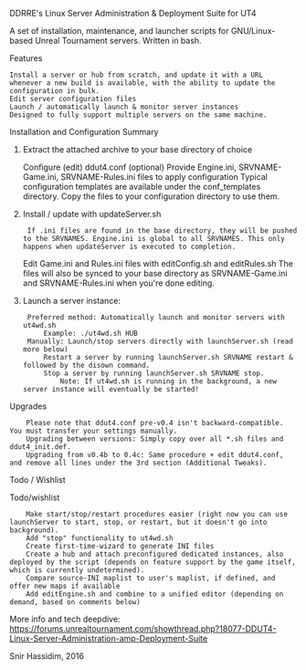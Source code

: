 DDRRE's Linux Server Administration & Deployment Suite for UT4

A set of installation, maintenance, and launcher scripts for GNU/Linux-based Unreal Tournament servers. Written in bash.

Features

    Install a server or hub from scratch, and update it with a URL whenever a new build is available, with the ability to update the configuration in bulk.
    Edit server configuration files
    Launch / automatically launch & monitor server instances
    Designed to fully support multiple servers on the same machine.


Installation and Configuration Summary

1. Extract the attached archive to your base directory of choice

    Configure (edit) ddut4.conf
    (optional) Provide Engine.ini, SRVNAME-Game.ini, SRVNAME-Rules.ini files to apply configuration
        Typical configuration templates are available under the conf_templates directory. Copy the files to your configuration directory to use them.
2. Install / update with updateServer.sh

        If .ini files are found in the base directory, they will be pushed to the SRVNAMES. Engine.ini is global to all SRVNAMES. This only happens when updateServer is executed to completion.
    Edit Game.ini and Rules.ini files with editConfig.sh and editRules.sh
        The files will also be synced to your base directory as SRVNAME-Game.ini and SRVNAME-Rules.ini when you're done editing.

3. Launch a server instance:

        Preferred method: Automatically launch and monitor servers with ut4wd.sh
            Example: ./ut4wd.sh HUB
        Manually: Launch/stop servers directly with launchServer.sh (read more below)
            Restart a server by running launchServer.sh SRVNAME restart & followed by the disown command.
            Stop a server by running launchServer.sh SRVNAME stop.
                Note: If ut4wd.sh is running in the background, a new server instance will eventually be started!

Upgrades

        Please note that ddut4.conf pre-v0.4 isn't backward-compatible. You must transfer your settings manually.
        Upgrading between versions: Simply copy over all *.sh files and ddut4_init.def.
        Upgrading from v0.4b to 0.4c: Same procedure + edit ddut4.conf, and remove all lines under the 3rd section (Additional Tweaks).

Todo / Wishlist

Todo/wishlist


        Make start/stop/restart procedures easier (right now you can use launchServer to start, stop, or restart, but it doesn't go into background).
        Add "stop" functionality to ut4wd.sh
        Create first-time-wizard to generate INI files
        Create a hub and attach preconfigured dedicated instances, also deployed by the script (depends on feature support by the game itself, which is currently undetermined).
        Compare source-INI maplist to user's maplist, if defined, and offer new maps if available
        Add editEngine.sh and combine to a unified editor (depending on demand, based on comments below) 


More info and tech deepdive: https://forums.unrealtournament.com/showthread.php?18077-DDUT4-Linux-Server-Administration-amp-Deployment-Suite

Snir Hassidim, 2016
